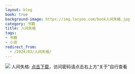 ```yaml
---
layout: blog
book: true
background-image: https://img.locyoo.com/book人间失格.jpg
category: 书籍
title: 人间失格
tags:
- 书籍
- 小说
redirect_from:
  - /2024/03/人间失格/
---
```

![](https://img.locyoo.com/book人间失格.jpg)
人间失格: <a name = "ref1" href="https://url18.ctfile.com/f/50983618-1418307986-a1cc81?p=3619">点击下载</a>，访问密码请点击右上方“关于”自行查看